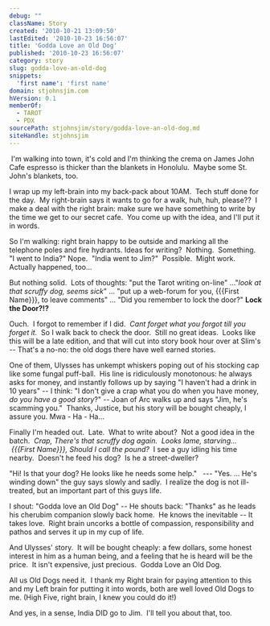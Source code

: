 ```yaml
---
debug: ""
className: Story
created: '2010-10-21 13:09:50'
lastEdited: '2010-10-23 16:56:07'
title: 'Godda Love an Old Dog'
published: '2010-10-23 16:56:07'
category: story
slug: godda-love-an-old-dog
snippets:
  'first name': 'first name'
domain: stjohnsjim.com
hVersion: 0.1
memberOf:
  - TAROT
  - PDX
sourcePath: stjohnsjim/story/godda-love-an-old-dog.md
siteHandle: stjohnsjim
---
```

&nbsp;I'm walking into town, it's cold and I'm thinking the crema on James John Cafe espresso is thicker than the blankets in Honolulu.&nbsp; Maybe some St. John's blankets, too.

I wrap up my left-brain into my back-pack about 10AM.&nbsp; Tech stuff done for the day.&nbsp; My right-brain says it wants to go for a walk, huh, huh, please??&nbsp; I make a deal with the right brain: make sure we have something to write by the time we get to our secret cafe. &nbsp;You come up with the idea, and I'll put it in words.

So I'm walking: right brain happy to be outside and marking all the telephone poles and fire hydrants. Ideas for writing? &nbsp;Nothing.&nbsp; Something.&nbsp; &quot;I went to India?&quot; Nope.&nbsp; &quot;India went to Jim?&quot;&nbsp; Possible.&nbsp; Might work.&nbsp; Actually happened, too...

But nothing solid.&nbsp; Lots of thoughts: &quot;put the Tarot writing on-line&quot; ...&quot;_look at that scruffy dog, seems sick_&quot; ... &quot;put up a web-forum for you, {{{First Name}}}, to leave comments&quot; ... &quot;Did you remember to lock the door?&quot; **Lock the Door?!?**

Ouch.&nbsp; I forgot to remember if I did.&nbsp; _Cant forget what you forgot till you forget it._&nbsp; So I walk back to check the door.&nbsp; Still no great ideas.&nbsp; Looks like this will be a late edition, and that will cut into story book hour over at Slim's -- That's a no-no: the old dogs there have well earned stories.

One of them, Ulysses has unkempt whiskers poping out of his stocking cap like some fungal puff-ball.&nbsp; His line is ridiculously monotonous: he always asks for money, and instantly follows up by saying &quot;I haven't had a drink in 10 years&quot; -- I think: &quot;I don't give a crap what you do when you have money, _do you have a good story_?&quot; -- Joan of Arc walks up and says &quot;Jim, he's scamming you.&quot;&nbsp; Thanks, Justice, but his story will be bought cheaply, I assure you. Mwa - Ha - Ha...

Finally I'm headed out.&nbsp; Late.&nbsp; What to write about?&nbsp; Not a good idea in the batch._&nbsp; Crap, There's that scruffy dog again.&nbsp; Looks lame, starving... &nbsp;{{{First Name}}}, Should I call the pound?_&nbsp; I see a guy idling his time nearby.&nbsp; Doesn't he feed his dog?&nbsp; Is he a street-dweller?

&quot;Hi! Is that your dog? He looks like he needs some help.&quot; &nbsp; --- &quot;Yes. ... He's winding down&quot; the guy says slowly and sadly.&nbsp; I realize the dog is not ill-treated, but an important part of this guys life.

I shout: &quot;Godda love an Old Dog&quot; -- He shouts back: &quot;Thanks&quot; as he leads his cherubim companion slowly back home.&nbsp; He knows the inevitable -- It takes love. &nbsp;Right brain uncorks a bottle of compassion, responsibility and pathos and serves it up in my cup of life.

And Ulysses' story.&nbsp; It will be bought cheaply: a few dollars, some honest interest in him as a human being, and a feeling that he is heard will be the price. &nbsp;It isn't expensive, just precious. &nbsp;Godda Love an Old Dog.

All us Old Dogs need it. &nbsp;I thank my Right brain for paying attention to this and my Left brain for putting it into words, both are well loved Old Dogs to me. (High Five, right brain, I knew you could do it!)

And yes, in a sense, India DID go to Jim.&nbsp; I'll tell you about that, too.

